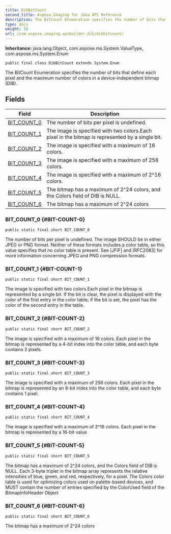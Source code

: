 ```yaml
---
title: DibBitCount
second_title: Aspose.Imaging for Java API Reference
description: The BitCount Enumeration specifies the number of bits that define each pixel and the maximum number of colors in a device-independent bitmap DIB.
type: docs
weight: 10
url: /com.aspose.imaging.apsbuilder.dib/dibbitcount/
---
```

**Inheritance:**
java.lang.Object, com.aspose.ms.System.ValueType, com.aspose.ms.System.Enum
```
public final class DibBitCount extends System.Enum
```

The BitCount Enumeration specifies the number of bits that define each pixel and the maximum number of colors in a device-independent bitmap (DIB).
## Fields

| Field | Description |
| --- | --- |
| [BIT_COUNT_0](#BIT-COUNT-0) | The number of bits per pixel is undefined. |
| [BIT_COUNT_1](#BIT-COUNT-1) | The image is specified with two colors.Each pixel in the bitmap is represented by a single bit. |
| [BIT_COUNT_2](#BIT-COUNT-2) | The image is specified with a maximum of 16 colors. |
| [BIT_COUNT_3](#BIT-COUNT-3) | The image is specified with a maximum of 256 colors. |
| [BIT_COUNT_4](#BIT-COUNT-4) | The image is specified with a maximum of 2^16 colors. |
| [BIT_COUNT_5](#BIT-COUNT-5) | The bitmap has a maximum of 2^24 colors, and the Colors field of DIB is NULL. |
| [BIT_COUNT_6](#BIT-COUNT-6) | The bitmap has a maximum of 2^24 colors |
### BIT_COUNT_0 {#BIT-COUNT-0}
```
public static final short BIT_COUNT_0
```


The number of bits per pixel is undefined. The image SHOULD be in either JPEG or PNG format. Neither of these formats includes a color table, so this value specifies that no color table is present. See [JFIF] and [RFC2083] for more information concerning JPEG and PNG compression formats.

### BIT_COUNT_1 {#BIT-COUNT-1}
```
public static final short BIT_COUNT_1
```


The image is specified with two colors.Each pixel in the bitmap is represented by a single bit. If the bit is clear, the pixel is displayed with the color of the first entry in the color table; if the bit is set, the pixel has the color of the second entry in the table.

### BIT_COUNT_2 {#BIT-COUNT-2}
```
public static final short BIT_COUNT_2
```


The image is specified with a maximum of 16 colors. Each pixel in the bitmap is represented by a 4-bit index into the color table, and each byte contains 2 pixels.

### BIT_COUNT_3 {#BIT-COUNT-3}
```
public static final short BIT_COUNT_3
```


The image is specified with a maximum of 256 colors. Each pixel in the bitmap is represented by an 8-bit index into the color table, and each byte contains 1 pixel.

### BIT_COUNT_4 {#BIT-COUNT-4}
```
public static final short BIT_COUNT_4
```


The image is specified with a maximum of 2^16 colors. Each pixel in the bitmap is represented by a 16-bit value

### BIT_COUNT_5 {#BIT-COUNT-5}
```
public static final short BIT_COUNT_5
```


The bitmap has a maximum of 2^24 colors, and the Colors field of DIB is NULL. Each 3-byte triplet in the bitmap array represents the relative intensities of blue, green, and red, respectively, for a pixel. The Colors color table is used for optimizing colors used on palette-based devices, and MUST contain the number of entries specified by the ColorUsed field of the BitmapInfoHeader Object

### BIT_COUNT_6 {#BIT-COUNT-6}
```
public static final short BIT_COUNT_6
```


The bitmap has a maximum of 2^24 colors

